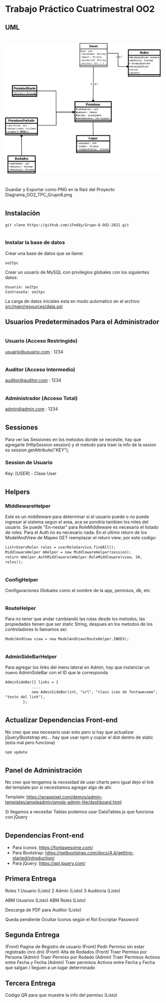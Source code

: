 # Trabajo Práctico Cuatrimestral OO2

## UML
#
![UML](Diagrama_OO2_TPC_Grupo6.png)
#
Guardar y Exportar como PNG en la Raiz del Proyecto Diagrama_OO2_TPC_Grupo6.png
#
## Instalación

```
git clone https://github.com/iFeddy/Grupo-6-OO2-2021.git
```
#
### Instalar la base de datos

Crear una base de datos que se llame:
```
oo2tpc
```
Crear un usuario de MySQL con privilegios globales con los siguientes datos:

```
Usuario: oo2tpc
Contraseña: oo2tpc
```

La carga de datos iniciales esta en modo automatico en el archivo [src/main/resources/data.sql](src/main/resources/data.sql)

## Usuarios Predeterminados Para el Administrador
#
### Usuario (Acceso Restringido)
usuario@usuario.com : 1234
#
### Auditor (Acceso Intermedio)
auditor@auditor.com : 1234
#
### Administrador (Acceso Total)
admin@admin.com : 1234
#
## Sessiones
Para ver las Sessiones en los metodos donde se necesite, hay que agregarle (HttpSession session) y el metodo para traer la info de la sesion es session.getAttribute("KEY");

### Session de Usuario
Key: [USER] - Clase User

#

## Helpers

### MiddlewareHelper
Este es un middleware para determinar si el usuario puede o no puede ingresar al sistema segun el area, aca se pondria tambien los roles del usuario. Se puede "En-nestar" para RoleMiddleware es necesario el listado de roles. Para el Auth no es necesario nada.
En el ultimo return de los ModelAndView de Mapeo GET reemplazar el return view; por este codigo:

```
List<UsersRole> roles = userRoleService.findAll();
MiddlewareHelper mHelper = new MiddlewareHelper(session);
return mHelper.AuthMiddleware(mHelper.RoleMiddleware(view, 50, roles));
```
#
### ConfigHelper
Configuraciones Globales como el nombre de la app, permisos, db, etc
#
### RouteHelper
Para no tener que andar cambiando las rutas desde los metodos, las propiedades tienen que ser static String, despues en los metodos de los controladores lo llamamos asi:

```
ModelAndView view = new ModelAndView(RouteHelper.INDEX);
```
#
### AdminSideBarHelper
Para agregar los links del menu lateral en Admin, hay que instanciar un nuevo AdminSideBar con el ID que le corresponda

```
AdminSideBar[] links = {
            ....
            new AdminSideBar(int, "url", "class icon de fontawesome", "texto del link"),
        };      
```
#
## Actualizar Dependencias Front-end
No creo que sea necesario usar esto pero si hay que actualizar jQuery/Bootstrap etc... hay que usar npm y copiar el dist dentro de static (esta mal pero funciona)

```
npm update
```

#
## Panel de Administración

No creo que tengamos la necesidad de usar charts pero igual dejo el link del template por si necesitamos agregar algo de ahi:

Template: https://wrappixel.com/demos/admin-templates/ampleadmin/ample-admin-lite/dashboard.html

Si llegamos a necesitar Tablas podemos usar DataTables.js que funciona con jQuery

#
## Dependencias Front-end

- Para iconos: https://fontawesome.com/
- Para Bootstrap: https://getbootstrap.com/docs/4.4/getting-started/introduction/
- Para jQuery: https://api.jquery.com/


## Primera Entrega

Roles
1 Usuario (Listo)
2 Admin (Listo)
3 Auditoria (Listo)

ABM Usuarios (Listo)
ABM Roles (Listo)

Descarga de PDF para Auditor (Listo)

Queda pendiente Ocultar Iconos según el Rol
Encriptar Password

## Segunda Entrega
(Front) Pagina de Registro de usuario
(Front) Pedir Permiso sin estar registrado (nro dni)
(Front) Alta de Rodados
(Front) Traer Permiso por Persona
(Admin) Traer Permiso por Rodado
(Admin) Traer Permisos Activos entre Fecha y Fecha
(Admin) Traer permisos Activos entre Fecha y Fecha que salgan / lleguen a un lugar determinado

## Tercera Entrega
Código QR para que muestre la info del permiso (Listo)